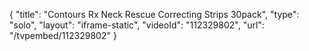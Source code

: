 {
    "title": "Contours Rx Neck Rescue Correcting Strips 30pack",
    "type": "solo",
    "layout": "iframe-static",
    "videoId": "112329802",
    "url": "\/tvpembed\/112329802"
}